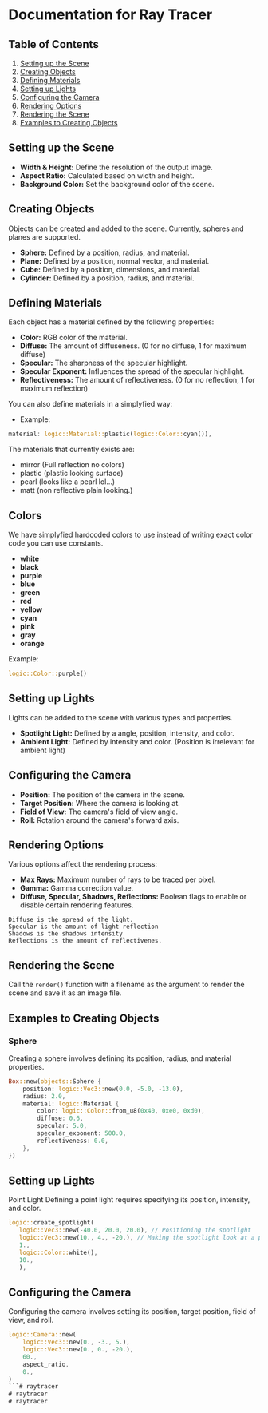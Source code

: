 # Documentation for Ray Tracer

## Table of Contents

1. [Setting up the Scene](#setting-up-the-scene)
2. [Creating Objects](#creating-objects)
3. [Defining Materials](#defining-materials)
4. [Setting up Lights](#setting-up-lights)
5. [Configuring the Camera](#configuring-the-camera)
6. [Rendering Options](#rendering-options)
7. [Rendering the Scene](#rendering-the-scene)
8. [Examples to Creating Objects](#examples-to-creating-objects)

## Setting up the Scene
   - **Width & Height:** Define the resolution of the output image.
   - **Aspect Ratio:** Calculated based on width and height.
   - **Background Color:** Set the background color of the scene.

## Creating Objects
Objects can be created and added to the scene. Currently, spheres and planes are supported.
   - **Sphere:** Defined by a position, radius, and material.
   - **Plane:** Defined by a position, normal vector, and material.
   - **Cube:** Defined by a position, dimensions, and material.
   - **Cylinder:** Defined by a position, radius, and material.

## Defining Materials
Each object has a material defined by the following properties:
   - **Color:** RGB color of the material.
   - **Diffuse:** The amount of diffuseness. (0 for no diffuse, 1 for maximum diffuse)
   - **Specular:** The sharpness of the specular highlight.
   - **Specular Exponent:** Influences the spread of the specular highlight.
   - **Reflectiveness:** The amount of reflectiveness. (0 for no reflection, 1 for maximum reflection)
   
   You can also define materials in a simplyfied way:
   - Example: 
   ```rust
   material: logic::Material::plastic(logic::Color::cyan()),
   ```
   The materials that currently exists are:
   - mirror (Full reflection no colors)
   - plastic (plastic looking surface)
   - pearl (looks like a pearl lol...)
   - matt (non reflective plain looking.)

## Colors
We have simplyfied hardcoded colors to use instead of writing exact color code you can use constants.

- **white**
- **black**
- **purple**
- **blue**
- **green**
- **red**
- **yellow**
- **cyan**
- **pink**
- **gray**
- **orange**

Example:
```rust
logic::Color::purple()
```
   

## Setting up Lights
Lights can be added to the scene with various types and properties.
   - **Spotlight Light:** Defined by a angle, position, intensity, and color.
   - **Ambient Light:** Defined by intensity and color. (Position is irrelevant for ambient light)

## Configuring the Camera
   - **Position:** The position of the camera in the scene.
   - **Target Position:** Where the camera is looking at.
   - **Field of View:** The camera's field of view angle.
   - **Roll:** Rotation around the camera's forward axis.

## Rendering Options
Various options affect the rendering process:
   - **Max Rays:** Maximum number of rays to be traced per pixel.
   - **Gamma:** Gamma correction value.
   - **Diffuse, Specular, Shadows, Reflections:** Boolean flags to enable or disable certain rendering features.
   ```
   Diffuse is the spread of the light.
   Specular is the amount of light reflection
   Shadows is the shadows intensity
   Reflections is the amount of reflectivenes.
   ```

## Rendering the Scene
Call the `render()` function with a filename as the argument to render the scene and save it as an image file.

## Examples to Creating Objects

### Sphere

Creating a sphere involves defining its position, radius, and material properties.

```rust
Box::new(objects::Sphere {
    position: logic::Vec3::new(0.0, -5.0, -13.0),
    radius: 2.0,
    material: logic::Material {
        color: logic::Color::from_u8(0x40, 0xe0, 0xd0),
        diffuse: 0.6,
        specular: 5.0,
        specular_exponent: 500.0,
        reflectiveness: 0.0,
    },
})
```

## Setting up Lights
Point Light
Defining a point light requires specifying its position, intensity, and color.

```rust
logic::create_spotlight(
   logic::Vec3::new(-40.0, 20.0, 20.0), // Positioning the spotlight
   logic::Vec3::new(10., 4., -20.), // Making the spotlight look at a point centered among the objects
   1.,
   logic::Color::white(),
   10.,
   ),
```

## Configuring the Camera
Configuring the camera involves setting its position, target position, field of view, and roll.

```rust
logic::Camera::new(
    logic::Vec3::new(0., -3., 5.),
    logic::Vec3::new(0., 0., -20.),
    60.,
    aspect_ratio,
    0.,
)
```# raytracer
# raytracer
# raytracer
